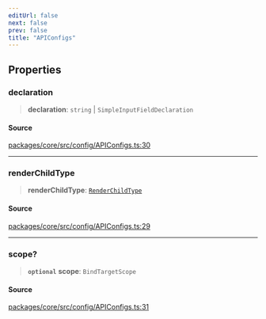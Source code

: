 ```yaml
---
editUrl: false
next: false
prev: false
title: "APIConfigs"
---
```


## Properties

### declaration

> **declaration**: `string` \| `SimpleInputFieldDeclaration`

#### Source

[packages/core/src/config/APIConfigs.ts:30](https://github.com/mProjectsCode/obsidian-meta-bind-plugin/blob/045545feac3698bacd2c17d33d02a947eafdab85/packages/core/src/config/APIConfigs.ts#L30)

***

### renderChildType

> **renderChildType**: [`RenderChildType`](/obsidian-meta-bind-plugin-docs/api/enumerations/renderchildtype/)

#### Source

[packages/core/src/config/APIConfigs.ts:29](https://github.com/mProjectsCode/obsidian-meta-bind-plugin/blob/045545feac3698bacd2c17d33d02a947eafdab85/packages/core/src/config/APIConfigs.ts#L29)

***

### scope?

> **`optional`** **scope**: `BindTargetScope`

#### Source

[packages/core/src/config/APIConfigs.ts:31](https://github.com/mProjectsCode/obsidian-meta-bind-plugin/blob/045545feac3698bacd2c17d33d02a947eafdab85/packages/core/src/config/APIConfigs.ts#L31)
